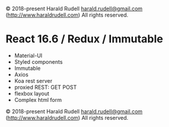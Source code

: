 © 2018-present Harald Rudell <harald.rudell@gmail.com> (http://www.haraldrudell.com)
All rights reserved.

# React 16.6 / Redux / Immutable

* Material-UI
* Styled components
* Immutable
* Axios
* Koa rest server
* proxied REST: GET POST
* flexbox layout
* Complex html form

© 2018-present Harald Rudell <harald.rudell@gmail.com> (http://www.haraldrudell.com)
All rights reserved.
